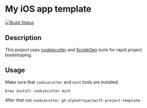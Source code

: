 # My iOS app template

[![Build Status](https://travis-ci.com/alphatroya/swift-project-template.svg?branch=master)](https://travis-ci.com/alphatroya/swift-project-template)

## Description

This project uses [cookiecutter](https://github.com/audreyr/cookiecutter) and [XcodeGen](https://github.com/yonaskolb/XcodeGen)
tools for rapid project bootstraping.

## Usage

Make sure that `cookiecutter` and `mint` tools are installed.

```sh
brew install cookiecutter mint
```

After that run `cookiecutter gh:alphatroya/swift-project-template`.
